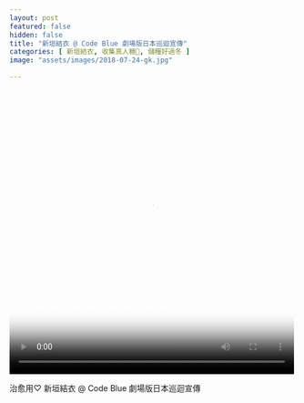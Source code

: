 ```yaml
---
layout: post
featured: false
hidden: false
title: "新垣結衣 @ Code Blue 劇場版日本巡迴宣傳"
categories: [ 新垣結衣, 收集真人糖🍬, 儲糧好過冬 ]
image: "assets/images/2018-07-24-gk.jpg"

---
```

<video controls="controls" src="{{ site.baseurl }}/assets/images/2018-07-24-gk.mp4" poster="{{ site.baseurl }}/assets/images/2018-07-24-gk.jpg" loop="loop" width="500" height="500">您的瀏覽器不支持 video 標簽。</video>

治愈用♡
新垣結衣 @ Code Blue 劇場版日本巡迴宣傳
